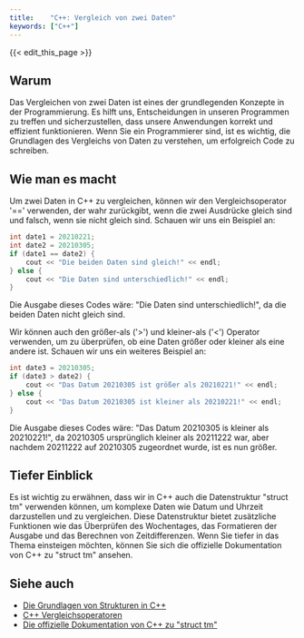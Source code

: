 ```yaml
---
title:    "C++: Vergleich von zwei Daten"
keywords: ["C++"]
---
```


{{< edit_this_page >}}

## Warum

Das Vergleichen von zwei Daten ist eines der grundlegenden Konzepte in der Programmierung. Es hilft uns, Entscheidungen in unseren Programmen zu treffen und sicherzustellen, dass unsere Anwendungen korrekt und effizient funktionieren. Wenn Sie ein Programmierer sind, ist es wichtig, die Grundlagen des Vergleichs von Daten zu verstehen, um erfolgreich Code zu schreiben.

## Wie man es macht

Um zwei Daten in C++ zu vergleichen, können wir den Vergleichsoperator '==' verwenden, der wahr zurückgibt, wenn die zwei Ausdrücke gleich sind und falsch, wenn sie nicht gleich sind. Schauen wir uns ein Beispiel an:

```C++
int date1 = 20210221;
int date2 = 20210305;
if (date1 == date2) {
    cout << "Die beiden Daten sind gleich!" << endl;
} else {
    cout << "Die Daten sind unterschiedlich!" << endl;
}
```

Die Ausgabe dieses Codes wäre: "Die Daten sind unterschiedlich!", da die beiden Daten nicht gleich sind.

Wir können auch den größer-als ('>') und kleiner-als ('<') Operator verwenden, um zu überprüfen, ob eine Daten größer oder kleiner als eine andere ist. Schauen wir uns ein weiteres Beispiel an:

```C++
int date3 = 20210305;
if (date3 > date2) {
    cout << "Das Datum 20210305 ist größer als 20210221!" << endl;
} else {
    cout << "Das Datum 20210305 ist kleiner als 20210221!" << endl;
}
```

Die Ausgabe dieses Codes wäre: "Das Datum 20210305 is kleiner als 20210221!", da 20210305 ursprünglich kleiner als 20211222 war, aber nachdem 20211222 auf 20210305 zugeordnet wurde, ist es nun größer.

## Tiefer Einblick

Es ist wichtig zu erwähnen, dass wir in C++ auch die Datenstruktur "struct tm" verwenden können, um komplexe Daten wie Datum und Uhrzeit darzustellen und zu vergleichen. Diese Datenstruktur bietet zusätzliche Funktionen wie das Überprüfen des Wochentages, das Formatieren der Ausgabe und das Berechnen von Zeitdifferenzen. Wenn Sie tiefer in das Thema einsteigen möchten, können Sie sich die offizielle Dokumentation von C++ zu "struct tm" ansehen.

## Siehe auch

- [Die Grundlagen von Strukturen in C++](https://www.cplusplus.com/doc/tutorial/structures/)
- [C++ Vergleichsoperatoren](https://www.tutorialspoint.com/cplusplus-relational-operators)
- [Die offizielle Dokumentation von C++ zu "struct tm"](https://www.cplusplus.com/reference/ctime/tm/)